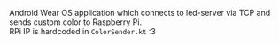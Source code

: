 Android Wear OS application which connects to led-server via TCP and sends custom color to Raspberry Pi.  
RPi IP is hardcoded in `ColorSender.kt` :3
